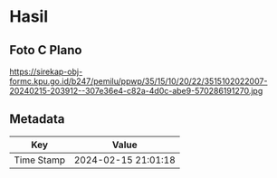 # Hasil

## Foto C Plano

https://sirekap-obj-formc.kpu.go.id/b247/pemilu/ppwp/35/15/10/20/22/3515102022007-20240215-203912--307e36e4-c82a-4d0c-abe9-570286191270.jpg


## Metadata

| Key        | Value               |
| ---------- | ------------------- |
| Time Stamp | 2024-02-15 21:01:18 |



